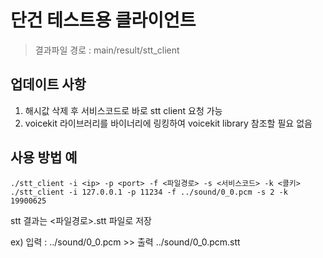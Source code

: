 # 단건 테스트용 클라이언트

> 결과파일 경로 : main/result/stt_client

## 업데이트 사항
1. 해시값 삭제 후 서비스코드로 바로 stt client 요청 가능
2. voicekit 라이브러리를 바이너리에 링킹하여 voicekit library 참조할 필요 없음

## 사용 방법 예

```
./stt_client -i <ip> -p <port> -f <파일경로> -s <서비스코드> -k <콜키>
./stt_client -i 127.0.0.1 -p 11234 -f ../sound/0_0.pcm -s 2 -k 19900625
```


stt 결과는 <파일경로>.stt 파일로 저장

 ex) 입력 : ../sound/0_0.pcm >> 출력 ../sound/0_0.pcm.stt
